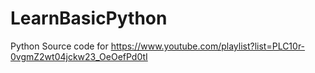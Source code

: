 # LearnBasicPython
Python Source code for https://www.youtube.com/playlist?list=PLC10r-0vgmZ2wt04jckw23_OeOefPd0tI

